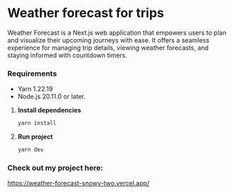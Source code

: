 # Weather forecast for trips

Weather Forecast is a Next.js web application that empowers users to plan and visualize their upcoming journeys with ease. It
offers a seamless experience for managing trip details, viewing weather forecasts, and staying informed with countdown
timers.

### Requirements

* Yarn 1.22.19
* Node.js 20.11.0 or later.

1. **Install dependencies**
   ```sh
   yarn install
   ```

2. **Run project**
   ```sh
   yarn dev
   ```

### Check out my project here: 
https://weather-forecast-snowy-two.vercel.app/